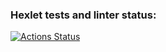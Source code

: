 ### Hexlet tests and linter status:
[![Actions Status](https://github.com/dcdim/frontend-project-44/workflows/hexlet-check/badge.svg)](https://github.com/dcdim/frontend-project-44/actions)